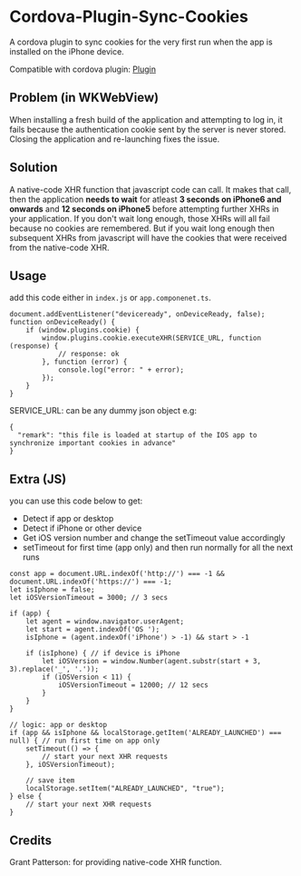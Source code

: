 # Cordova-Plugin-Sync-Cookies
A cordova plugin to sync cookies for the very first run when the app is installed on the iPhone device.

Compatible with cordova plugin: [Plugin](https://github.com/apache/cordova-plugin-wkwebview-engine)

## Problem (in WKWebView)
When installing a fresh build of the application and attempting to log in, it fails because the authentication cookie sent by the server is never stored. Closing the application and re-launching fixes the issue.

## Solution
A native-code XHR function that javascript code can call. It makes that call, then the application **needs to wait** for atleast **3 seconds on iPhone6 and onwards** and **12 seconds on iPhone5** before attempting further XHRs in your application. If you don't wait long enough, those XHRs will all fail because no cookies are remembered. But if you wait long enough then subsequent XHRs from javascript will have the cookies that were received from the native-code XHR.

## Usage
add this code either in `index.js` or `app.componenet.ts`.

```
document.addEventListener("deviceready", onDeviceReady, false);
function onDeviceReady() {
	if (window.plugins.cookie) {
		window.plugins.cookie.executeXHR(SERVICE_URL, function (response) {
			// response: ok
		}, function (error) {
			console.log("error: " + error);
		});
	}
}
```

SERVICE_URL: can be any dummy json object e.g:
```
{
  "remark": "this file is loaded at startup of the IOS app to synchronize important cookies in advance"
}
```

## Extra (JS)
you can use this code below to get:
- Detect if app or desktop
- Detect if iPhone or other device
- Get iOS version number and change the setTimeout value accordingly
- setTimeout for first time (app only) and then run normally for all the next runs

```
const app = document.URL.indexOf('http://') === -1 && document.URL.indexOf('https://') === -1;
let isIphone = false;
let iOSVersionTimeout = 3000; // 3 secs

if (app) {
	let agent = window.navigator.userAgent;
	let start = agent.indexOf('OS ');
	isIphone = (agent.indexOf('iPhone') > -1) && start > -1

	if (isIphone) { // if device is iPhone
		let iOSVersion = window.Number(agent.substr(start + 3, 3).replace('_', '.'));
		if (iOSVersion < 11) {
			iOSVersionTimeout = 12000; // 12 secs
		}
	}
}

// logic: app or desktop
if (app && isIphone && localStorage.getItem('ALREADY_LAUNCHED') === null) { // run first time on app only
	setTimeout(() => {
		// start your next XHR requests
	}, iOSVersionTimeout);

	// save item
	localStorage.setItem("ALREADY_LAUNCHED", "true");
} else {
	// start your next XHR requests
}
```

## Credits
Grant Patterson: for providing native-code XHR function.
